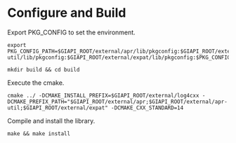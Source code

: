 # Configure and Build
Export PKG_CONFIG to set the environment.
```
export PKG_CONFIG_PATH=$GIAPI_ROOT/external/apr/lib/pkgconfig:$GIAPI_ROOT/external/apr-util/lib/pkgconfig:$GIAPI_ROOT/external/expat/lib/pkgconfig:$PKG_CONFIG_PATH
```
```
mkdir build && cd build
```

Execute the cmake.
```
cmake ../ -DCMAKE_INSTALL_PREFIX=$GIAPI_ROOT/external/log4cxx -DCMAKE_PREFIX_PATH="$GIAPI_ROOT/external/apr;$GIAPI_ROOT/external/apr-util;$GIAPI_ROOT/external/expat" -DCMAKE_CXX_STANDARD=14
```

Compile and install the library. 
```
make && make install
```
